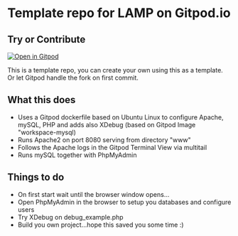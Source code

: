 # Template repo for LAMP on Gitpod.io

## Try or Contribute

[![Open in Gitpod](https://gitpod.io/button/open-in-gitpod.svg)](https://gitpod.io#https://github.com/Eetezadi/Gitpod-Apache-PHP-Xdebug)

This is a template repo, you can create your own using this as a template. Or let Gitpod handle the fork on first commit.

## What this does

* Uses a Gitpod dockerfile based on Ubuntu Linux to configure Apache, mySQL, PHP and adds also XDebug (based on Gitpod Image "workspace-mysql)
* Runs Apache2 on port 8080 serving from directory "www"
* Follows the Apache logs in the Gitpod Terminal View via multitail
* Runs mySQL together with PhpMyAdmin

## Things to do
* On first start wait until the browser window opens...
* Open PhpMyAdmin in the browser to setup you databases and configure users
* Try XDebug on debug_example.php
* Build you own project...hope this saved you some time :)

